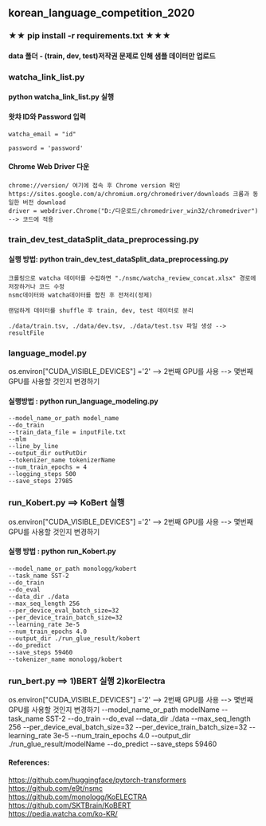 ## korean_language_competition_2020

### ★★ pip install -r requirements.txt ★★★


#### data 폴더 - (train, dev, test)저작권 문제로 인해 샘플 데이터만 업로드


### watcha_link_list.py
#### python watcha_link_list.py 실행
#### 왓챠 ID와 Password 입력    
    watcha_email = "id"
    
    password = 'password'
#### Chrome Web Driver 다운 
    chrome://version/ 여기에 접속 후 Chrome version 확인
    https://sites.google.com/a/chromium.org/chromedriver/downloads 크롬과 동일한 버전 download 
    driver = webdriver.Chrome("D:/다운로드/chromedriver_win32/chromedriver") --> 코드에 적용


### train_dev_test_dataSplit_data_preprocessing.py
#### 실행 방법: python train_dev_test_dataSplit_data_preprocessing.py
    크롤링으로 watcha 데이터를 수집하면 "./nsmc/watcha_review_concat.xlsx" 경로에 저장하거나 코드 수정 
    nsmc데이터와 watcha데이터를 합친 후 전처리(정제)
    
    랜덤하게 데이터를 shuffle 후 train, dev, test 데이터로 분리
    
    ./data/train.tsv, ./data/dev.tsv, ./data/test.tsv 파일 생성 --> resultFile
    

### language_model.py
os.environ["CUDA_VISIBLE_DEVICES"] ='2' --> 2번째 GPU를 사용 --> 몇번째 GPU를 사용할 것인지 변경하기 
#### 실행방법 : python run_language_modeling.py
    --model_name_or_path model_name
    --do_train
    --train_data_file = inputFile.txt
    --mlm
    --line_by_line
    --output_dir outPutDir
    --tokenizer_name tokenizerName
    --num_train_epochs = 4
    --logging_steps 500
    --save_steps 27985



### run_Kobert.py ==> KoBert 실행
os.environ["CUDA_VISIBLE_DEVICES"] ='2' --> 2번째 GPU를 사용 --> 몇번째 GPU를 사용할 것인지 변경하기
#### 실행 방법 : python run_Kobert.py 
    --model_name_or_path monologg/kobert
    --task_name SST-2
    --do_train
    --do_eval
    --data_dir ./data
    --max_seq_length 256
    --per_device_eval_batch_size=32
    --per_device_train_batch_size=32
    --learning_rate 3e-5
    --num_train_epochs 4.0
    --output_dir ./run_glue_result/kobert
    --do_predict
    --save_steps 59460
    --tokenizer_name monologg/kobert
                 
### run_bert.py ==> 1)BERT 실행 2)korElectra
os.environ["CUDA_VISIBLE_DEVICES"] ='2' --> 2번째 GPU를 사용 --> 몇번째 GPU를 사용할 것인지 변경하기
                 --model_name_or_path modelName
                 --task_name SST-2
                 --do_train
                 --do_eval
                 --data_dir ./data
                 --max_seq_length 256
                 --per_device_eval_batch_size=32
                 --per_device_train_batch_size=32
                 --learning_rate 3e-5
                 --num_train_epochs 4.0
                 --output_dir ./run_glue_result/modelName
                 --do_predict
                 --save_steps 59460
                 
                 
                 
#### References:  
https://github.com/huggingface/pytorch-transformers  
https://github.com/e9t/nsmc  
https://github.com/monologg/KoELECTRA  
https://github.com/SKTBrain/KoBERT  
https://pedia.watcha.com/ko-KR/

